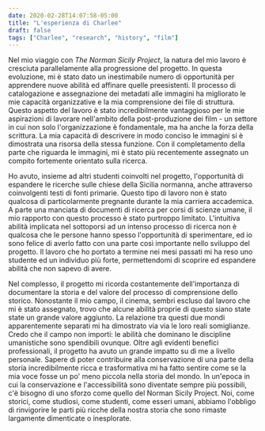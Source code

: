 ```yaml
---
date: 2020-02-28T14:07:58-05:00
title: "L'esperienza di Charlee"
draft: false
tags: ["Charlee", "research", "history", "film"]
---
```

Nel mio viaggio con *The Norman Sicily Project*, la natura del mio lavoro è cresciuta parallelamente alla progressione del progetto. In questa evoluzione, mi è stato dato un inestimabile numero di opportunità per apprendere nuove abilità ed affinare quelle preesistenti. Il processo di catalogazione e assegnazione dei metadati alle immagini ha migliorato le mie capacità organizzative e la mia comprensione dei file di struttura. Questo aspetto del lavoro è stato incredibilmente vantaggioso per le mie aspirazioni di lavorare nell'ambito della post-produzione dei film - un settore in cui non solo l'organizzazione è fondamentale, ma ha anche la forza della scrittura. La mia capacità di descrivere in modo conciso le immagini si è dimostrata una risorsa della stessa funzione. Con il completamento della parte che riguarda le immagini, mi è stato più recentemente assegnato un compito fortemente orientato sulla ricerca.

Ho avuto, insieme ad altri studenti coinvolti nel progetto, l'opportunità di espandere le ricerche sulle chiese della Sicilia normanna, anche attraverso coinvolgenti testi di fonti primarie. Questo tipo di lavoro non è stato qualcosa di particolarmente pregnante durante la mia carriera accademica. A parte una manciata di documenti di ricerca per corsi di scienze umane, il mio rapporto con questo processo è stato purtroppo limitato. L'intuitiva abilità implicata nel sottoporsi ad un intenso processo di ricerca non è qualcosa che le persone hanno spesso l'opportunità di sperimentare, ed io sono felice di averlo fatto con una parte così importante nello sviluppo del progetto. Il lavoro che ho portato a termine nei mesi passati mi ha reso uno studente ed un individuo più forte, permettendomi di scoprire ed espandere abilità che non sapevo di avere.

Nel complesso, il progetto mi ricorda costantemente dell'importanza di documentare la storia e del valore del processo di comprensione dello storico. Nonostante il mio campo, il cinema, sembri escluso dal lavoro che mi è stato assegnato, trovo che alcune abilità proprie di questo siano state state un grande valore aggiunto. La relazione tra questi due mondi apparentemente separati mi ha dimostrato via via le loro reali somiglianze. Credo che il campo non importi: le abilità che dominano le discipline umanistiche sono spendibili ovunque. Oltre agli evidenti benefici professionali, il progetto ha avuto un grande impatto su di me a livello personale. Sapere di poter contribuire alla conservazione di una parte della storia incredibilmente ricca e trasformativa mi ha fatto sentire come se la mia voce fosse un po' meno piccola nella storia del mondo. In un'epoca in cui la conservazione e l'accessibilità sono diventate sempre più possibili, c'è bisogno di uno sforzo come quello del Norman Sicily Project. Noi, come storici, come studiosi, come studenti, come esseri umani, abbiamo l'obbligo di rinvigorire le parti più ricche della nostra storia che sono rimaste largamente dimenticate o inesplorate.
